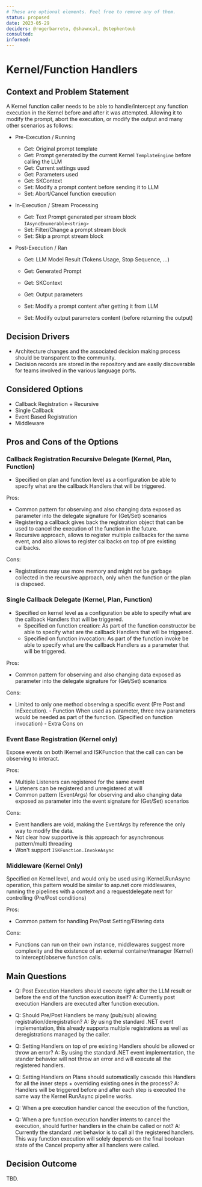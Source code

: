 ```yaml
---
# These are optional elements. Feel free to remove any of them.
status: proposed
date: 2023-05-29
deciders: @rogerbarreto, @shawncal, @stephentoub
consulted: 
informed: 
---
```


# Kernel/Function Handlers

## Context and Problem Statement

A Kernel function caller needs to be able to handle/intercept any function execution in the Kernel before and after it was attempted. Allowing it to modify the prompt, abort the execution, or modify the output and many other scenarios as follows:

- Pre-Execution / Running

  - Get: Original prompt template
  - Get: Prompt generated by the current Kernel `TemplateEngine` before calling the LLM
  - Get: Current settings used
  - Get: Parameters used
  - Get: SKContext
  - Set: Modify a prompt content before sending it to LLM
  - Set: Abort/Cancel function execution

- In-Execution / Stream Processing

  - Get: Text Prompt generated per stream block `IAsyncEnumerable<string>`
  - Set: Filter/Change a prompt stream block
  - Set: Skip a prompt stream block

- Post-Execution / Ran

  - Get: LLM Model Result (Tokens Usage, Stop Sequence, ...)
  - Get: Generated Prompt
  - Get: SKContext
  - Get: Output parameters

  - Set: Modify a prompt content after getting it from LLM
  - Set: Modify output parameters content (before returning the output)

## Decision Drivers

- Architecture changes and the associated decision making process should be transparent to the community.
- Decision records are stored in the repository and are easily discoverable for teams involved in the various language ports.

## Considered Options

- Callback Registration + Recursive
- Single Callback
- Event Based Registration
- Middleware

## Pros and Cons of the Options

### Callback Registration Recursive Delegate (Kernel, Plan, Function)

- Specified on plan and function level as a configuration be able to specify what are the callback Handlers that will be triggered.

Pros:

- Common pattern for observing and also changing data exposed as parameter into the delegate signature for (Get/Set) scenarios
- Registering a callback gives back the registration object that can be used to cancel the execution of the function in the future.
- Recursive approach, allows to register multiple callbacks for the same event, and also allows to register callbacks on top of pre existing callbacks.

Cons:

- Registrations may use more memory and might not be garbage collected in the recursive approach, only when the function or the plan is disposed.

### Single Callback Delegate (Kernel, Plan, Function)

- Specified on kernel level as a configuration be able to specify what are the callback Handlers that will be triggered.
  - Specified on function creation: As part of the function constructor be able to specify what are the callback Handlers that will be triggered.
  - Specified on function invocation: As part of the function invoke be able to specify what are the callback Handlers as a parameter that will be triggered.

Pros:

- Common pattern for observing and also changing data exposed as parameter into the delegate signature for (Get/Set) scenarios

Cons:

- Limited to only one method observing a specific event (Pre Post and InExecution). - Function When used as parameter, three new parameters would be needed as part of the function. (Specified on function invocation) - Extra Cons on

### Event Base Registration (Kernel only)

Expose events on both IKernel and ISKFunction that the call can can be observing to interact.

Pros:

- Multiple Listeners can registered for the same event
- Listeners can be registered and unregistered at will
- Common pattern (EventArgs) for observing and also changing data exposed as parameter into the event signature for (Get/Set) scenarios

Cons:

- Event handlers are void, making the EventArgs by reference the only way to modify the data.
- Not clear how supportive is this approach for asynchronous pattern/multi threading
- Won't support `ISKFunction.InvokeAsync`

### Middleware (Kernel Only)

Specified on Kernel level, and would only be used using IKernel.RunAsync operation, this pattern would be similar to asp.net core middlewares, running the pipelines with a context and a requestdelegate next for controlling (Pre/Post conditions)

Pros:

- Common pattern for handling Pre/Post Setting/Filtering data

Cons:

- Functions can run on their own instance, middlewares suggest more complexity and the existence of an external container/manager (Kernel) to intercept/observe function calls.

## Main Questions

- Q: Post Execution Handlers should execute right after the LLM result or before the end of the function execution itself?
  A: Currently post execution Handlers are executed after function execution.

- Q: Should Pre/Post Handlers be many (pub/sub) allowing registration/deregistration?
  A: By using the standard .NET event implementation, this already supports multiple registrations as well as deregistrations managed by the caller.

- Q: Setting Handlers on top of pre existing Handlers should be allowed or throw an error?
  A: By using the standard .NET event implementation, the stander behavior will not throw an error and will execute all the registered handlers.

- Q: Setting Handlers on Plans should automatically cascade this Handlers for all the inner steps + overriding existing ones in the process?
  A: Handlers will be triggered before and after each step is executed the same way the Kernel RunAsync pipeline works.

- Q: When a pre execution handler cancel the execution of the function,

- Q: When a pre function execution handler intents to cancel the execution, should further handlers in the chain be called or not?
  A: Currently the standard .net behavior is to call all the registered handlers. This way function execution will solely depends on the final boolean state of the Cancel property after all handlers were called.

## Decision Outcome

TBD.
